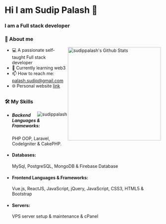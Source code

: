 # Hi I am Sudip Palash 👋
### I am a Full stack developer

### 🧑‍ About me
<a href="https://github.com/anuraghazra/github-readme-stats"><img align="right" alt="sudippalash's Github Stats" src="https://github-readme-stats.vercel.app/api?username=sudippalash&show_icons=true&count_private=true&theme=graywhite" width="300px" /></a>

- 💻 A passionate self-taught Full stack developer
- 🌱 Currently learning web3
- 📫 How to reach me: palash.sudip@gmail.com
- :globe_with_meridians: Personal website [link](https://sudip.me)

##

### 🛠️ My Skills
<img align="right" src="https://github-readme-stats.vercel.app/api/top-langs?username=sudippalash&langs_count=10&show_icons=true&locale=en&layout=compact&theme=graywhite" alt="sudippalash" />

 - ##### Backend Languages & Frameworks:
   PHP OOP, Laravel, CodeIgniter & CakePHP. 

- #### Databases:
  MySql, PostgreSQL, MongoDB & Firebase Database

- #### Frontend Languages & Frameworks:
  Vue.js, ReactJS, JavaScript, jQuery, JavaScript, CSS3, HTML5 & Bootstrap

- #### Servers:
  VPS server setup & maintenance & cPanel
